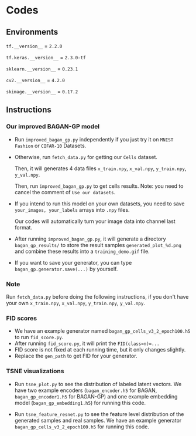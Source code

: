 # Codes

## Environments
`tf.__version__` = `2.2.0`

`tf.keras.__version__` = `2.3.0-tf`

`sklearn.__version__` = `0.23.1`

`cv2.__version__` = `4.2.0`

`skimage.__version__` = `0.17.2`

## Instructions
### Our improved BAGAN-GP model
- Run `improved_bagan_gp.py` independently if you just try it on `MNIST Fashion` or `CIFAR-10` Datasets.
- Otherwise, run `fetch_data.py` for getting our `Cells` dataset. 

  Then, it will generates 4 data files `x_train.npy`, `x_val.npy`, `y_train.npy`, `y_val.npy`.
  
  Then, run `improved_bagan_gp.py` to get cells results. Note: you need to cancel the comment of `Use our datasets`.
  
- If you intend to run this model on your own datasets, you need to save `your_images, your_labels` arrays into `.npy` files.
  
  Our codes will automatically turn your image data into channel last format.
  
- After running `improved_bagan_gp.py`, it will generate a directory `bagan_gp_results/` to store the result samples `generated_plot_%d.png`
  and combine these results into a `training_demo.gif` file.
- If you want to save your generator, you can type `bagan_gp.generator.save(...)` by yourself.

### Note
Run `fetch_data.py` before doing the following instructions, if you don't have your own `x_train.npy`, `x_val.npy`, `y_train.npy`, `y_val.npy`.
### FID scores
- We have an example generator named `bagan_gp_cells_v3_2_epoch100.h5` to run `fid_score.py`.
- After running `fid_score.py`, it will print the `FID(class=n)=...`
- FID score is not fixed at each running time, but it only changes slightly.
- Replace the `gen_path` to get FID for your generator.

### TSNE visualizations
- Run `tsne_plot.py` to see the distribution of labeled latent vectors. 
  We have two example encoders (`bagan_encoder.h5` for BAGAN, `bagan_gp_encoder1.h5` for BAGAN-GP) 
  and one example embedding model (`bagan_gp_embedding1.h5`) for running this code.

- Run `tsne_feature_resnet.py` to see the feature level distribution of the generated samples and real samples.
  We have an example generator `bagan_gp_cells_v3_2_epoch100.h5` for running this code.
